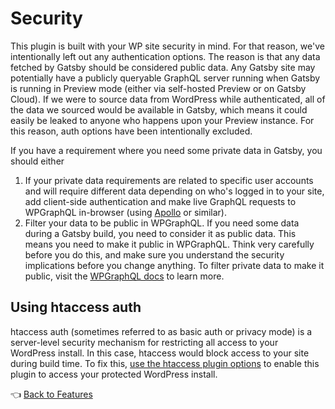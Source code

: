 # Security

This plugin is built with your WP site security in mind. For that reason, we've intentionally left out any authentication options. The reason is that any data fetched by Gatsby should be considered public data. Any Gatsby site may potentially have a publicly queryable GraphQL server running when Gatsby is running in Preview mode (either via self-hosted Preview or on Gatsby Cloud). If we were to source data from WordPress while authenticated, all of the data we sourced would be available in Gatsby, which means it could easily be leaked to anyone who happens upon your Preview instance. For this reason, auth options have been intentionally excluded.

If you have a requirement where you need some private data in Gatsby, you should either

1. If your private data requirements are related to specific user accounts and will require different data depending on who's logged in to your site, add client-side authentication and make live GraphQL requests to WPGraphQL in-browser (using [Apollo](https://www.apollographql.com/docs/react/) or similar).
2. Filter your data to be public in WPGraphQL. If you need some data during a Gatsby build, you need to consider it as public data. This means you need to make it public in WPGraphQL. Think very carefully before you do this, and make sure you understand the security implications before you change anything. To filter private data to make it public, visit the [WPGraphQL docs](https://www.wpgraphql.com/recipes/making-menus-and-menu-items-public/) to learn more.

## Using htaccess auth

htaccess auth (sometimes referred to as basic auth or privacy mode) is a server-level security mechanism for restricting all access to your WordPress install. In this case, htaccess would block access to your site during build time. To fix this, [use the htaccess plugin options](https://github.com/gatsbyjs/gatsby/blob/master/packages/gatsby-source-wordpress/docs/plugin-options.md#authhtaccess) to enable this plugin to access your protected WordPress install.

:point_left: [Back to Features](./index.md)

